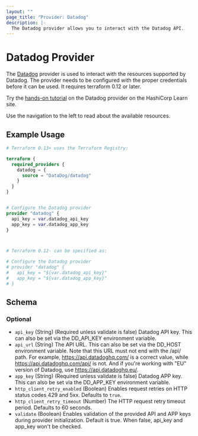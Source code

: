 ```yaml
---
layout: ""
page_title: "Provider: Datadog"
description: |-
  The Datadog provider allows you to interact with the Datadog API.
---
```


# Datadog Provider

The [Datadog](https://www.datadoghq.com) provider is used to interact with the resources supported by Datadog. The provider needs to be configured with the proper credentials before it can be used. It requires terraform 0.12 or later.

Try the [hands-on tutorial](https://learn.hashicorp.com/tutorials/terraform/datadog-provider?in=terraform/use-case?utm_source=WEBSITE&utm_medium=WEB_IO&utm_offer=ARTICLE_PAGE&utm_content=DOCS) on the Datadog provider on the HashiCorp Learn site.

Use the navigation to the left to read about the available resources.

## Example Usage

```terraform
# Terraform 0.13+ uses the Terraform Registry:

terraform {
  required_providers {
    datadog = {
      source = "DataDog/datadog"
    }
  }
}


# Configure the Datadog provider
provider "datadog" {
  api_key = var.datadog_api_key
  app_key = var.datadog_app_key
}



# Terraform 0.12- can be specified as:

# Configure the Datadog provider
# provider "datadog" {
#   api_key = "${var.datadog_api_key}"
#   app_key = "${var.datadog_app_key}"
# }
```

<!-- schema generated by tfplugindocs -->
## Schema

### Optional

- `api_key` (String) (Required unless validate is false) Datadog API key. This can also be set via the DD_API_KEY environment variable.
- `api_url` (String) The API URL. This can also be set via the DD_HOST environment variable. Note that this URL must not end with the /api/ path. For example, https://api.datadoghq.com/ is a correct value, while https://api.datadoghq.com/api/ is not. And if you're working with "EU" version of Datadog, use https://api.datadoghq.eu/.
- `app_key` (String) (Required unless validate is false) Datadog APP key. This can also be set via the DD_APP_KEY environment variable.
- `http_client_retry_enabled` (Boolean) Enables request retries on HTTP status codes 429 and 5xx. Defaults to `true`.
- `http_client_retry_timeout` (Number) The HTTP request retry timeout period. Defaults to 60 seconds.
- `validate` (Boolean) Enables validation of the provided API and APP keys during provider initialization. Default is true. When false, api_key and app_key won't be checked.

